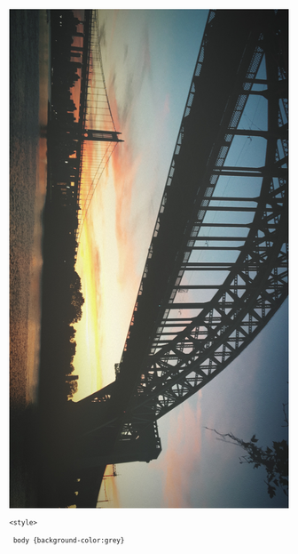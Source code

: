 <!DOCTYPE html>
<html>
 <head>
 <div>
  <img src="42644404_166837464227456_6828422827209654272_n.jpg"> 
  </div>
  </head>  
    <title>sunset/>
    </title>
       
    
    <style>
     
     body {background-color:grey}

<body>
  <p><a href="my zine.pdf"</a></p>
  
</html>
